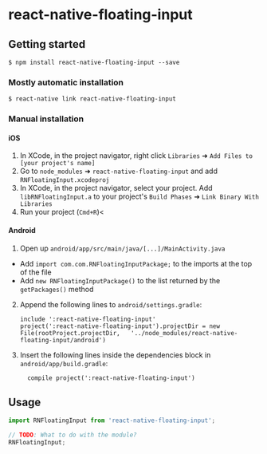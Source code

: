 
# react-native-floating-input

## Getting started

`$ npm install react-native-floating-input --save`

### Mostly automatic installation

`$ react-native link react-native-floating-input`

### Manual installation


#### iOS

1. In XCode, in the project navigator, right click `Libraries` ➜ `Add Files to [your project's name]`
2. Go to `node_modules` ➜ `react-native-floating-input` and add `RNFloatingInput.xcodeproj`
3. In XCode, in the project navigator, select your project. Add `libRNFloatingInput.a` to your project's `Build Phases` ➜ `Link Binary With Libraries`
4. Run your project (`Cmd+R`)<

#### Android

1. Open up `android/app/src/main/java/[...]/MainActivity.java`
  - Add `import com.com.RNFloatingInputPackage;` to the imports at the top of the file
  - Add `new RNFloatingInputPackage()` to the list returned by the `getPackages()` method
2. Append the following lines to `android/settings.gradle`:
  	```
  	include ':react-native-floating-input'
  	project(':react-native-floating-input').projectDir = new File(rootProject.projectDir, 	'../node_modules/react-native-floating-input/android')
  	```
3. Insert the following lines inside the dependencies block in `android/app/build.gradle`:
  	```
      compile project(':react-native-floating-input')
  	```


## Usage
```javascript
import RNFloatingInput from 'react-native-floating-input';

// TODO: What to do with the module?
RNFloatingInput;
```
  